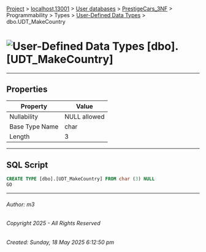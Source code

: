 #### 

[Project](../../../../../../index.md) > [localhost,13001](../../../../../index.md) > [User databases](../../../../index.md) > [PrestigeCars_3NF](../../../index.md) > Programmability > Types > [User-Defined Data Types](User-Defined_Data_Types.md) > dbo.UDT_MakeCountry

# ![User-Defined Data Types](../../../../../../Images/UserDefinedDataType32.png) [dbo].[UDT_MakeCountry]

---

## <a name="#properties"></a>Properties

| Property | Value |
|---|---|
| Nullability | NULL allowed |
| Base Type Name | char |
| Length | 3 |


---

## <a name="#sqlscript"></a>SQL Script

```sql
CREATE TYPE [dbo].[UDT_MakeCountry] FROM char (3) NULL
GO

```


---

###### Author:  m3

###### Copyright 2025 - All Rights Reserved

###### Created: Sunday, 18 May 2025 6:12:50 pm

